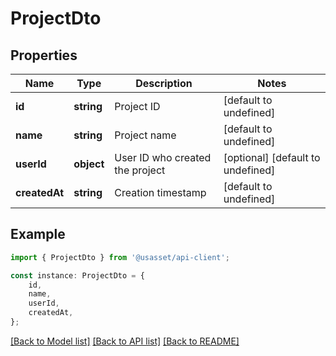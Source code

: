 # ProjectDto


## Properties

Name | Type | Description | Notes
------------ | ------------- | ------------- | -------------
**id** | **string** | Project ID | [default to undefined]
**name** | **string** | Project name | [default to undefined]
**userId** | **object** | User ID who created the project | [optional] [default to undefined]
**createdAt** | **string** | Creation timestamp | [default to undefined]

## Example

```typescript
import { ProjectDto } from '@usasset/api-client';

const instance: ProjectDto = {
    id,
    name,
    userId,
    createdAt,
};
```

[[Back to Model list]](../README.md#documentation-for-models) [[Back to API list]](../README.md#documentation-for-api-endpoints) [[Back to README]](../README.md)
